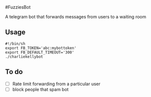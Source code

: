 #FuzziesBot

A telegram bot that forwards messages from users to a waiting room

## Usage
```
#!/bin/sh
export FB_TOKEN='abc:mybottoken'
export FB_DEFAULT_TIMEOUT='300'
./charliekellybot
```

## To do
* [ ] Rate limit forwarding from a particular user
* [ ] block people that spam bot
